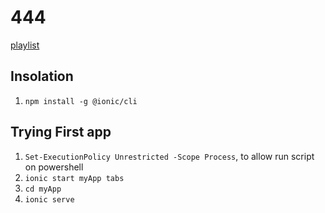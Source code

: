 # 444

[playlist](https://www.youtube.com/playlist?list=PLlyAM-8-I7S9iNcZRfP4SQJhm4Mw5q5ku)

## Insolation

1. `npm install -g @ionic/cli`

## Trying First app

1. `Set-ExecutionPolicy Unrestricted -Scope Process`, to allow run script on powershell
2. `ionic start myApp tabs`
3. `cd myApp`
4. `ionic serve`
